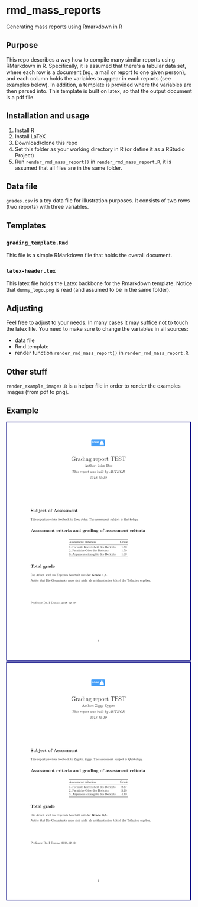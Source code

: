 # rmd_mass_reports
Generating mass reports using Rmarkdown in R



## Purpose
This repo describes a way how to compile many similar reports using RMarkdown in R. 
Specifically, it is assumed that there's a tabular data set, where each row is a document 
(eg., a mail or report to one given person), 
and each column holds the variables to appear in each reports (see examples below).
In addition, a template is provided where the variables are then parsed into. 
This template is built on latex, so that the output document is a pdf file.


## Installation and usage

1. Install R
2. Install LaTeX
3. Download/clone this repo
4. Set this folder as your working directory in R (or define it as a RStudio Project)
5. Run `render_rmd_mass_report()` in `render_rmd_mass_report.R`, it is assumed that all files are in the same folder.





## Data file

`grades.csv` is a toy data file for illustration purposes. It consists of two rows (two reports) with three variables.


## Templates


### `grading_template.Rmd`

This file is a simple RMarkdown file that holds the overall document. 


### `latex-header.tex`

This latex file holds the Latex backbone for the Rmarkdown template. Notice that `dummy_logo.png` is read (and assumed to be in the same folder).


## Adjusting


Feel free to adjust to your needs. In many cases it may suffice not to touch the latex file. You need to make sure to change the variables in all sources:

- data file
- Rmd template
- render function `render_rmd_mass_report()` in `render_rmd_mass_report.R`


## Other stuff

`render_example_images.R` is a helper file in order to render the examples images (from pdf to png).



## Example


![](Grading_report_for_John_Doe_asof_2018-12-19.pdf.png) ![](Grading_report_for_Ziggy_Zygote_asof_2018-12-19.pdf.png) 


